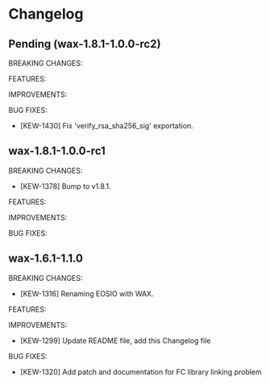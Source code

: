 # Changelog

## Pending (wax-1.8.1-1.0.0-rc2)

BREAKING CHANGES:

FEATURES:

IMPROVEMENTS:

BUG FIXES:
- [KEW-1430] Fix 'verify_rsa_sha256_sig' exportation.

## wax-1.8.1-1.0.0-rc1

BREAKING CHANGES:
- [KEW-1378] Bump to v1.8.1.

FEATURES:

IMPROVEMENTS:

BUG FIXES:

## wax-1.6.1-1.1.0

BREAKING CHANGES:
- [KEW-1316] Renaming EOSIO with WAX.

FEATURES:

IMPROVEMENTS:
- [KEW-1299] Update README file, add this Changelog file

BUG FIXES:
- [KEW-1320] Add patch and documentation for FC library linking problem

